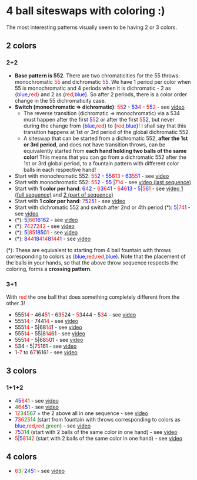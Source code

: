 # 4 ball siteswaps with coloring :)

The most interesting patterns visually seem to be having 2 or 3 colors.

## 2 colors

### 2+2

- **Base pattern is 552**. There are two chromaticities for the 55 throws: monochromatic <span style="color:red">55</span> and dichromatic <span style="color:red">5</span><span style="color:blue">5</span>.
We have 1 period per color when 55 is monochromatic and 4 periods when it is dichromatic - 2 as {<span style="color:blue">blue</span>,<span style="color:red">red</span>} and 2 as {<span style="color:red">red</span>,<span style="color:blue">blue</span>}.
So after 2 periods, there is a color order change in the 55 dichromaticity case.
- **Switch (monochromatic => dichromatic)**: <span style="color:red">55</span><span style="color:blue">2</span> - <span style="color:blue">53</span><span style="color:red">4</span> - <span style="color:red">5</span><span style="color:blue">5</span><span style="color:red">2</span> - see [video](https://www.instagram.com/p/CMiPdrdHxqX/)
  - The reverse transition (dichromatic => monochromatic) via a 534 must happen after the first <span style="color:blue">5</span><span style="color:red">5</span>2 or after the first <span style="color:red">5</span><span style="color:blue">5</span>2, but never during the change from {<span style="color:blue">blue</span>,<span style="color:red">red</span>} to {<span style="color:red">red</span>,<span style="color:blue">blue</span>}!
I shall say that this transition happens at 1st or 3rd period of the global dichromatic 552.
  - A siteswap that can be started from a dichromatic 552, **after the 1st or 3rd period**, and does not have transition throws, can be equivalently started from **each hand holding two balls of the same color**!
This means that you can go from a dichromatic 552 after the 1st or 3rd global period, to a fountain pattern with different color balls in each respective hand!
- Start with monochromatic 552: <span style="color:red">55</span><span style="color:blue">2</span> - <span style="color:blue">55</span><span style="color:red">613</span> - <span style="color:blue">63</span><span style="color:red">55</span><span style="color:blue">1</span> - see [video](https://www.instagram.com/p/CMfu9bJH5Rw/)
- Start with monochromatic 552: <span style="color:red">55</span><span style="color:blue">2</span> - <span style="color:blue">55</span> |<span style="color:red">714</span> - see [video (last sequence)](https://www.instagram.com/p/CMoxzEtgGrf/)
- Start with **1 color per hand**: <span style="color:blue">6</span><span style="color:red">4</span><span style="color:blue">2</span> - <span style="color:red">6</span><span style="color:blue">3</span><span style="color:red">6</span><span style="color:blue">41</span> - <span style="color:red">6</span><span style="color:blue">4</span><span style="color:red">6</span><span style="color:blue">13</span> - <span style="color:blue">5</span>|<span style="color:red">5</span><span style="color:blue">6</span><span style="color:red">1</span> - see [video 1 (full sequence)](https://www.instagram.com/p/CMkprhOncMA/) and [2 (part of sequence)](https://www.instagram.com/p/CMdAizKA-ws/)
- Start with **1 color per hand**: <span style="color:red">7</span><span style="color:blue">5</span><span style="color:red">2</span><span style="color:blue">5</span><span style="color:red">1</span> - see [video](https://www.instagram.com/p/CLJ5nRXgbnf/)
- Start with dichromatic 552 and switch after 2nd or 4th period (\*): <span style="color:blue">5</span>|<span style="color:red">74</span><span style="color:blue">1</span> - see [video](https://www.instagram.com/p/CMoxzEtgGrf/)
- (\*): <span style="color:blue">5</span>|<span style="color:red">66</span><span style="color:blue">1616</span><span style="color:blue">2</span> - see [video](https://www.instagram.com/p/CRbPnz0n4bj/)
- (\*): <span style="color:blue">7</span><span style="color:red">42</span><span style="color:blue">7</span><span style="color:red">242</span> - see [video](https://www.instagram.com/tv/CX9HXcaPgmb/)
- (\*): <span style="color:blue">5</span>|<span style="color:red">85</span><span style="color:blue">185</span>0<span style="color:red">1</span> - see [video](https://www.instagram.com/tv/CYBkkBfLpDf/)
- (\*): <span style="color:blue">8</span><span style="color:red">44</span><span style="color:blue">18</span><span style="color:red">414</span><span style="color:blue">8</span><span style="color:red">144</span><span style="color:blue">1</span> - see [video](https://www.instagram.com/p/CYFTlHcvCrh/)

(\*): These are equivalent to starting from 4 ball fountain with throws corresponding to colors as (<span style="color:blue">blue</span>,<span style="color:red">red</span>,<span style="color:red">red</span>,<span style="color:blue">blue</span>).
Note that the placement of the balls in your hands, so that the above throw sequence respects the coloring, forms a **crossing pattern**.

### 3+1

With <span style="color:red">red</span> the one ball that does something completely different from the other 3!

- 555<span style="color:red">14</span> - 464<span style="color:red">5</span>1 - 63<span style="color:red">5</span>24 - <span style="color:red">5</span>3444 - 5<span style="color:red">3</span>4 - see [video](https://www.instagram.com/p/CIrfEPyAulN/)
- 555<span style="color:red">14</span> - 744<span style="color:red">14</span> - see [video](https://www.instagram.com/p/COD5XcyABKS/)
- 555<span style="color:red">14</span> - 5|68<span style="color:red">14</span>1 - see [video](https://www.instagram.com/p/CQLVL3wgPBr/)
- 555<span style="color:red">14</span> - 55|8<span style="color:red">14</span>61 - see [video](https://www.instagram.com/p/CQOMteAn32N/)
- 555<span style="color:red">14</span> - 5|68<span style="color:red">5</span>01 - see [video](https://www.instagram.com/p/CQqdt_Fntxx/)
- <span style="color:red">5</span>34 - 5|7<span style="color:red">5</span>161 - see [video](https://www.instagram.com/p/CP29iqZglHK/)
- 1-<span style="color:red">7</span> to 6<span style="color:red">7</span>16161 - see [video](https://www.instagram.com/p/CP8J6XKg3-e/)

## 3 colors

### 1+1+2

- <span style="color:green">4</span><span style="color:blue">5</span><span style="color:red">64</span><span style="color:green">1</span> - see [video](https://www.instagram.com/p/CIHBr8Fg9b3/)
- <span style="color:green">4</span><span style="color:red">64</span><span style="color:blue">5</span><span style="color:green">1</span> - see [video](https://www.instagram.com/p/CJzkuglgpZG/)
- <span style="color:red">12</span><span style="color:green">3</span><span style="color:red">4</span><span style="color:green">56</span><span style="color:blue">7</span> + the 2 above all in one sequence - see [video](https://www.instagram.com/p/CPsmUv_APlG/)
- <span style="color:blue">7</span><span style="color:red">36</span><span style="color:green">2</span><span style="color:red">5</span><span style="color:green">14</span> (start from fountain with throws corresponding to colors as <span style="color:blue">blue</span>,<span style="color:red">red</span>,<span style="color:red">red</span>,<span style="color:green">green</span>) - see [video](https://www.instagram.com/p/CRWTRx8H39D/)
- <span style="color:red">7</span><span style="color:blue">5</span><span style="color:red">3</span><span style="color:green">14</span> (start with 2 balls of the same color in one hand) - see [video](https://www.instagram.com/p/COv3pX7gYVt/)
- <span style="color:red">5</span>|<span style="color:blue">5</span><span style="color:red">8</span><span style="color:green">14</span><span style="color:red">2</span> (start with 2 balls of the same color in one hand) - see [video](https://www.instagram.com/p/COyGytNn7KT/)

## 4 colors

- <span style="color:red">6</span><span style="color:green">3</span><span style="color:#CCCC00">7</span><span style="color:blue">2</span><span style="color:green">4</span><span style="color:blue">5</span><span style="color:red">1</span> - see [video](https://www.instagram.com/p/CQs7tqAH2ig/)


